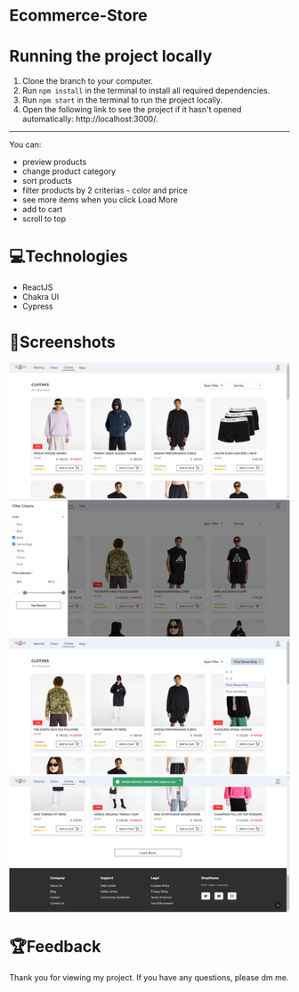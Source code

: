 # Ecommerce-Store
# Running the project locally

1. Clone the branch to your computer.
2. Run `npm install` in the terminal to install all required dependencies.
3. Run `npm start` in the terminal to run the project locally.
4. Open the following link to see the project if it hasn't opened automatically: http://localhost:3000/.
------------------------------------------------------------------------------------------------------------------------------------------

You can:
- preview products
- change product category
- sort products
- filter products by 2 criterias - color and price
- see more items when you click Load More
- add to cart
- scroll to top

# 💻Technologies

 - ReactJS
 - Chakra UI
 - Cypress

# 👀Screenshots

<img src='Screenshots/homePage.png'></img>
<img src='Screenshots/filtered.png'></img>
<img src='Screenshots/sortedList.png'></img>
<img src='Screenshots/addCart.png'></img>

# 🏆Feedback 

Thank you for viewing my project. If you have any questions, please dm me.
